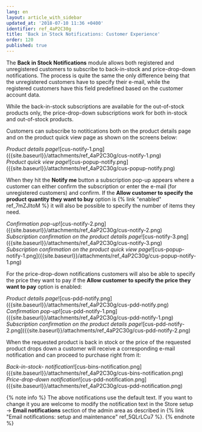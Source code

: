 ```yaml
---
lang: en
layout: article_with_sidebar
updated_at: '2018-07-10 11:36 +0400'
identifier: ref_4aP2C30g
title: 'Back in Stock Notifications: Customer Experience'
order: 120
published: true
---
```


The **Back in Stock Notifications** module allows both registered and unregistered customers to subscribe to back-in-stock and price-drop-down notifications. The process is quite the same the only difference being that the unregistered customers have to specify their e-mail, while the registered customers have this field predefined based on the customer account data.

While the back-in-stock subscriptions are available for the out-of-stock products only, the price-drop-down subscriptions work for both in-stock and out-of-stock products. 

Customers can subscribe to notitications both on the product details page and on the product quick view page as shown on the screens below:

<div class="ui stackable two column grid">
  <div class="column" markdown="span"><i>Product details page</i>![cus-notify-1.png]({{site.baseurl}}/attachments/ref_4aP2C30g/cus-notify-1.png)</div>
  <div class="column" markdown="span"><i>Product quick view page</i>![cus-popup-notify.png]({{site.baseurl}}/attachments/ref_4aP2C30g/cus-popup-notify.png)</div>
</div>

When they hit the **Notify me** button a subscription pop-up appears where a customer can either confirm the subscription or enter the e-mail (for unregistered customers) and confirm. If the **Allow customer to specify the product quantity they want to buy** option is {% link "enabled" ref_7mZJltoM %} it will also be possible to specify the number of items they need. 

<div class="ui stackable three column grid">
  <div class="column" markdown="span"><i>Confirmation pop-up</i>![cus-notify-2.png]({{site.baseurl}}/attachments/ref_4aP2C30g/cus-notify-2.png)</div>
  <div class="column" markdown="span"><i>Subscription confirmation on the product details page</i>![cus-notify-3.png]({{site.baseurl}}/attachments/ref_4aP2C30g/cus-notify-3.png)</div>
  <div class="column" markdown="span"><i>Subscription confirmation on the product quick view page</i>![cus-popup-notify-1.png]({{site.baseurl}}/attachments/ref_4aP2C30g/cus-popup-notify-1.png)</div>
</div>

For the price-drop-down notifications customers will also be able to specify the price they want to pay if the **Allow customer to specify the price they want to pay** option is enabled:

<div class="ui stackable three column grid">
  <div class="column" markdown="span"><i>Product details page</i>![cus-pdd-notify.png]({{site.baseurl}}/attachments/ref_4aP2C30g/cus-pdd-notify.png)</div>
  <div class="column" markdown="span"><i>Confirmation pop-up</i>![cus-pdd-notify-1.png]({{site.baseurl}}/attachments/ref_4aP2C30g/cus-pdd-notify-1.png)</div>
  <div class="column" markdown="span"><i>Subscription confirmation on the product details page</i>![cus-pdd-notify-2.png]({{site.baseurl}}/attachments/ref_4aP2C30g/cus-pdd-notify-2.png)</div>
</div>

When the requested product is back in stock or the price of the requested product drops down a customer will receive a corresponding e-mail notification and can proceed to purchase right from it:

<div class="ui stackable two column grid">
  <div class="column" markdown="span"><i>Back-in-stock- notification</i>![cus-bins-notification.png]({{site.baseurl}}/attachments/ref_4aP2C30g/cus-bins-notification.png)</div>
  <div class="column" markdown="span"><i>Price-drop-down notification</i>![cus-pdd-notification.png]({{site.baseurl}}/attachments/ref_4aP2C30g/cus-pdd-notification.png)</div>
</div>

{% note info %}
The above notifications use the default text. If you want to change it you are welcome to modify the notification text in the Store setup -> **Email notifications** section of the admin area as described in {% link "Email notifications: setup and maintenance" ref_5QLrLCu7 %}.
{% endnote %}